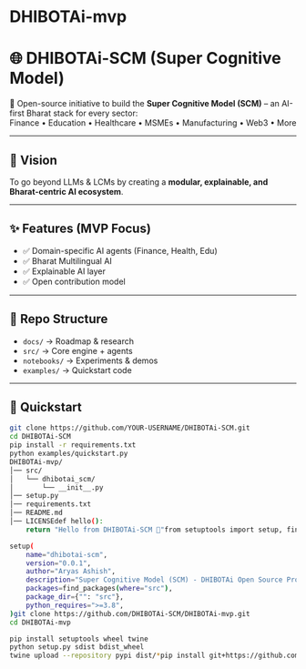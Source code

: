 # DHIBOTAi-mvp
# 🌐 DHIBOTAi-SCM (Super Cognitive Model)

🚀 Open-source initiative to build the **Super Cognitive Model (SCM)** – an AI-first Bharat stack for every sector:  
Finance • Education • Healthcare • MSMEs • Manufacturing • Web3 • More  

---

## 🔎 Vision
To go beyond LLMs & LCMs by creating a **modular, explainable, and Bharat-centric AI ecosystem**.  

---

## ✨ Features (MVP Focus)
- ✅ Domain-specific AI agents (Finance, Health, Edu)  
- ✅ Bharat Multilingual AI  
- ✅ Explainable AI layer  
- ✅ Open contribution model  

---

## 📂 Repo Structure
- `docs/` → Roadmap & research  
- `src/` → Core engine + agents  
- `notebooks/` → Experiments & demos  
- `examples/` → Quickstart code  

---

## 🚀 Quickstart
```bash
git clone https://github.com/YOUR-USERNAME/DHIBOTAi-SCM.git
cd DHIBOTAi-SCM
pip install -r requirements.txt
python examples/quickstart.py
DHIBOTAi-mvp/
│── src/
│   └── dhibotai_scm/
│       └── __init__.py
│── setup.py
│── requirements.txt
│── README.md
│── LICENSEdef hello():
    return "Hello from DHIBOTAi-SCM 🚀"from setuptools import setup, find_packages

setup(
    name="dhibotai-scm",
    version="0.0.1",
    author="Aryas Ashish",
    description="Super Cognitive Model (SCM) - DHIBOTAi Open Source Prototype",
    packages=find_packages(where="src"),
    package_dir={"": "src"},
    python_requires=">=3.8",
)git clone https://github.com/DHIBOTAi-SCM/DHIBOTAi-mvp.git
cd DHIBOTAi-mvp

pip install setuptools wheel twine
python setup.py sdist bdist_wheel
twine upload --repository pypi dist/*pip install git+https://github.com/DHIBOTAi-SCM/DHIBOTAi-mvp.git